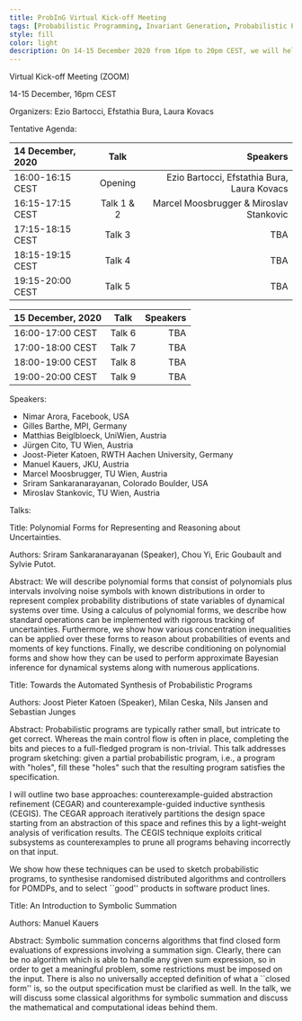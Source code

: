 ```yaml
---
title: ProbInG Virtual Kick-off Meeting 
tags: [Probabilistic Programming, Invariant Generation, Probabilistic Program Termination, Martingale Theory] 
style: fill
color: light
description: On 14-15 December 2020 from 16pm to 20pm CEST, we will held the official ProbInG Kick-off Meeting via ZOOM due to the covid19 pandemic.  
---
```


Virtual Kick-off Meeting (ZOOM)

14-15 December, 16pm CEST

Organizers: Ezio Bartocci, Efstathia Bura, Laura Kovacs

Tentative Agenda:

| 14 December, 2020      | Talk        | Speakers      |
| :---             |    :----:   |          ---: |
| 16:00-16:15 CEST | Opening     | Ezio Bartocci, Efstathia Bura, Laura Kovacs   |
| 16:15-17:15 CEST | Talk 1 & 2  | Marcel Moosbrugger &  Miroslav Stankovic      |
| 17:15-18:15 CEST | Talk 3       | TBA      |
| 18:15-19:15 CEST | Talk 4       | TBA      |
| 19:15-20:00 CEST | Talk 5       | TBA      |


| 15 December, 2020      | Talk        | Speakers      |
| :---             |    :----:   |          ---: |
| 16:00-17:00 CEST | Talk 6    | TBA   |
| 17:00-18:00 CEST | Talk 7  | TBA      |
| 18:00-19:00 CEST | Talk 8       | TBA      |
| 19:00-20:00 CEST | Talk 9       | TBA      |

Speakers:

- Nimar Arora, Facebook, USA
- Gilles Barthe, MPI, Germany
- Matthias Beiglbloeck, UniWien, Austria
- Jürgen Cito, TU Wien, Austria
- Joost-Pieter Katoen, RWTH Aachen University, Germany
- Manuel Kauers, JKU, Austria
- Marcel Moosbrugger, TU Wien, Austria
- Sriram Sankaranarayanan, Colorado Boulder, USA
- Miroslav Stankovic, TU Wien, Austria

Talks:

Title: Polynomial Forms for Representing and Reasoning about Uncertainties.

Authors: Sriram Sankaranarayanan (Speaker), Chou Yi, Eric Goubault and Sylvie Putot.

Abstract: We will describe polynomial forms that consist of polynomials plus intervals involving noise symbols with 
known distributions in order to represent complex probability distributions of state variables of dynamical systems over time.
Using a calculus of polynomial forms, we describe how standard operations can be implemented with rigorous tracking
of uncertainties.  Furthermore, we show how various concentration inequalities can be applied over these forms to 
reason about probabilities of events and moments of key functions. Finally, we describe conditioning on polynomial
forms and show how they can be used to perform approximate Bayesian inference for dynamical systems along with numerous
applications.


Title: Towards the Automated Synthesis of Probabilistic Programs

Authors: Joost Pieter Katoen (Speaker), Milan Ceska, Nils Jansen and Sebastian Junges

Abstract:
Probabilistic programs are typically rather small, but intricate to get
correct. Whereas the main control flow is often in place, completing the
bits and pieces to a full-fledged program is non-trivial. This talk
addresses program sketching: given a partial probabilistic program,
i.e., a program with "holes", fill these "holes" such that the resulting
program satisfies the specification.

I will outline two base approaches: counterexample-guided abstraction
refinement (CEGAR) and counterexample-guided inductive synthesis
(CEGIS). The CEGAR approach iteratively partitions the design space
starting from an abstraction of this space and refines this by a
light-weight analysis of verification results. The CEGIS technique
exploits critical subsystems as counterexamples to prune all programs
behaving incorrectly on that input.

We show how these techniques can be used to sketch probabilistic
programs, to synthesise randomised distributed algorithms and
controllers for POMDPs, and to select ``good'' products in software
product lines.


Title: An Introduction to Symbolic Summation

Authors: Manuel Kauers

Abstract: Symbolic summation concerns algorithms that find closed form 
evaluations of expressions involving a summation sign. Clearly, there can be no 
algorithm which is able to handle any given sum expression, so in order
to get a meaningful problem, some restrictions must be imposed on the
input. There is also no universally accepted
definition of what a ``closed form'' is, so the output specification
must be clarified as well. In the talk, we
will discuss some classical algorithms for symbolic summation and
discuss the mathematical and computational
ideas behind them.



